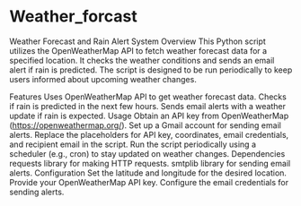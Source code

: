 # Weather_forcast



Weather Forecast and Rain Alert System
Overview
This Python script utilizes the OpenWeatherMap API to fetch weather forecast data for a specified location. It checks the weather conditions and sends an email alert if rain is predicted. The script is designed to be run periodically to keep users informed about upcoming weather changes.

Features
Uses OpenWeatherMap API to get weather forecast data.
Checks if rain is predicted in the next few hours.
Sends email alerts with a weather update if rain is expected.
Usage
Obtain an API key from OpenWeatherMap (https://openweathermap.org/).
Set up a Gmail account for sending email alerts.
Replace the placeholders for API key, coordinates, email credentials, and recipient email in the script.
Run the script periodically using a scheduler (e.g., cron) to stay updated on weather changes.
Dependencies
requests library for making HTTP requests.
smtplib library for sending email alerts.
Configuration
Set the latitude and longitude for the desired location.
Provide your OpenWeatherMap API key.
Configure the email credentials for sending alerts.
